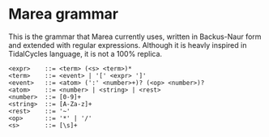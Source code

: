 # Marea grammar

This is the grammar that Marea currently uses, written in Backus-Naur form and
extended with regular expressions.  Although it is heavly inspired in
TidalCycles language, it is not a 100% replica.

```
<expr>    ::= <term> (<s> <term>)*
<term>    ::= <event> | '[' <expr> ']'
<event>   ::= <atom> (':' <number>+)? (<op> <number>)?
<atom>    ::= <number> | <string> | <rest>
<number>  ::= [0-9]+
<string>  ::= [A-Za-z]+
<rest>    ::= '~'
<op>      ::= '*' | '/'
<s>       ::= [\s]+
```
